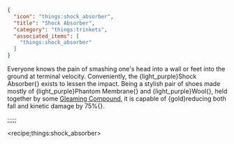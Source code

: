 ```json
{
  "icon": "things:shock_absorber",
  "title": "Shock Absorber",
  "category": "things:trinkets",
  "associated_items": [
    "things:shock_absorber"
  ]
}
```

Everyone knows the pain of smashing one's head into a wall or feet into the ground at terminal velocity. Conveniently,
the {light_purple}Shock Absorber{} exists to lessen the impact. Being a stylish pair of shoes made mostly of
{light_purple}Phantom Membrane{} and {light_purple}Wool{}, held together by
some [Gleaming Compound](^things:items/gleaming_materials), it is capable of {gold}reducing both fall and kinetic damage
by 75%{}.

;;;;;

<recipe;things:shock_absorber>

